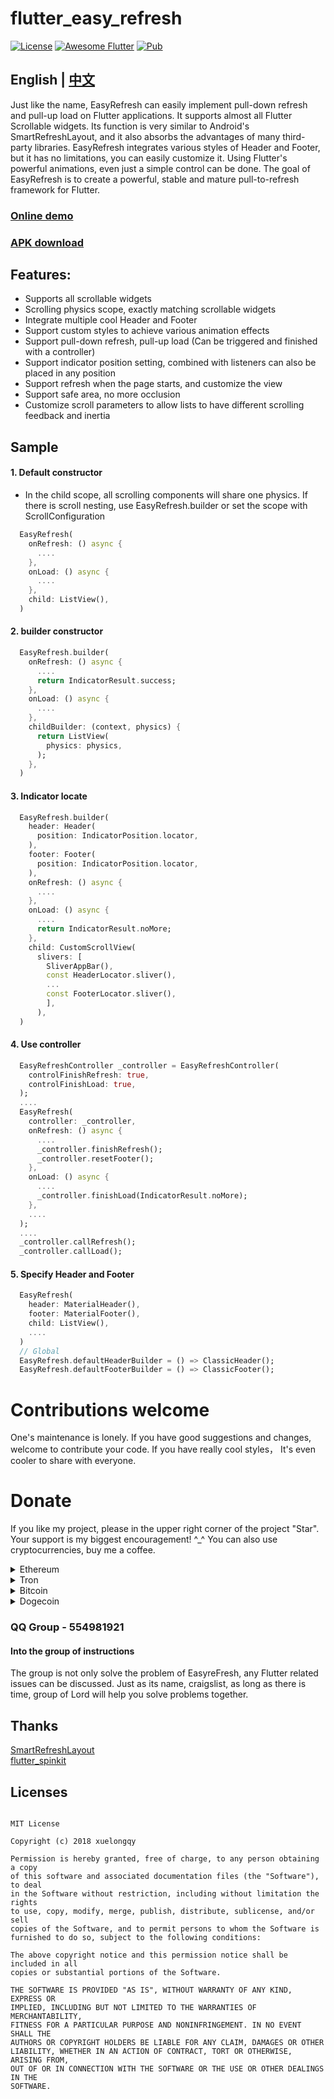 # flutter_easy_refresh

[![License](https://img.shields.io/badge/license-MIT-green.svg)](/LICENSE)
[![Awesome Flutter](https://img.shields.io/badge/Awesome-Flutter-blue.svg?longCache=true&style=flat-square)](https://stackoverflow.com/questions/tagged/flutter?sort=votes)
[![Pub](https://img.shields.io/pub/v/flutter_easy_refresh)](https://pub.flutter-io.cn/packages/flutter_easy_refresh)

## English | [中文](/README_CN.md)

Just like the name, EasyRefresh can easily implement pull-down refresh and pull-up load on Flutter applications. It supports almost all Flutter Scrollable widgets. Its function is very similar to Android's SmartRefreshLayout, and it also absorbs the advantages of many third-party libraries. EasyRefresh integrates various styles of Header and Footer, but it has no limitations, you can easily customize it. Using Flutter's powerful animations, even just a simple control can be done. The goal of EasyRefresh is to create a powerful, stable and mature pull-to-refresh framework for Flutter.

### [Online demo](https://xuelongqy.github.io/flutter_easy_refresh/)
### [APK download](https://github.com/xuelongqy/flutter_easyrefresh/raw/master/v2/art/pkg/EasyRefresh.apk)

## Features:

- Supports all scrollable widgets
- Scrolling physics scope, exactly matching scrollable widgets
- Integrate multiple cool Header and Footer
- Support custom styles to achieve various animation effects
- Support pull-down refresh, pull-up load (Can be triggered and finished with a controller)
- Support indicator position setting, combined with listeners can also be placed in any position
- Support refresh when the page starts, and customize the view
- Support safe area, no more occlusion
- Customize scroll parameters to allow lists to have different scrolling feedback and inertia

## Sample
#### 1. Default constructor
- In the child scope, all scrolling components will share one physics. If there is scroll nesting, use EasyRefresh.builder or set the scope with ScrollConfiguration
```dart
  EasyRefresh(
    onRefresh: () async {
      ....
    },
    onLoad: () async {
      ....
    },
    child: ListView(),
  )
```
#### 2. builder constructor
```dart
  EasyRefresh.builder(
    onRefresh: () async {
      ....
      return IndicatorResult.success; 
    },
    onLoad: () async {
      ....
    },
    childBuilder: (context, physics) {
      return ListView(
        physics: physics,
      );
    },
  )
```
#### 3. Indicator locate
```dart
  EasyRefresh.builder(
    header: Header(
      position: IndicatorPosition.locator,
    ),
    footer: Footer(
      position: IndicatorPosition.locator,
    ),
    onRefresh: () async {
      ....
    },
    onLoad: () async {
      ....
      return IndicatorResult.noMore;
    },
    child: CustomScrollView(
      slivers: [
        SliverAppBar(),
        const HeaderLocator.sliver(),
        ...
        const FooterLocator.sliver(),
        ],
      ),
  )
```
#### 4. Use controller
```dart
  EasyRefreshController _controller = EasyRefreshController(
    controlFinishRefresh: true,
    controlFinishLoad: true,
  );
  ....
  EasyRefresh(
    controller: _controller,
    onRefresh: () async {
      ....
      _controller.finishRefresh();
      _controller.resetFooter();
    },
    onLoad: () async {
      ....
      _controller.finishLoad(IndicatorResult.noMore);
    },
    ....
  );
  ....
  _controller.callRefresh();
  _controller.callLoad();
```
#### 5. Specify Header and Footer
```dart
  EasyRefresh(
    header: MaterialHeader(),
    footer: MaterialFooter(),
    child: ListView(),
    ....
  )
  // Global
  EasyRefresh.defaultHeaderBuilder = () => ClassicHeader();
  EasyRefresh.defaultFooterBuilder = () => ClassicFooter();
```

# Contributions welcome
One's maintenance is lonely. If you have good suggestions and changes, welcome to contribute your code. If you have really cool styles， It's even cooler to share with everyone.

# Donate
If you like my project, please in the upper right corner of the project "Star". Your support is my biggest encouragement! ^_^ You can also use cryptocurrencies, buy me a coffee.

<details>
<summary>Ethereum</summary>
<p>Ethereum series, ETH, BNB, MATIC, USDT and other tokens</p>
<pre>
0x949A007161651015b8A07D0255B75731d60be804
</pre>
<iframe height="200px" width="200px" name="eth" frameborder="0" scrolling="no" src="data:text/html;charset=utf-8,
<script src='https://cdn.jsdelivr.net/npm/qrcode-generator@1.4.4/qrcode.js'></script>
<style>
body {
  padding: 0;
  margin: 0;
}
div img {
  width: 100%;
  height: 100%;
}
</style>
<div id='qrcode' style='height: 200px;width: 200px;'></div>
<script>
var typeNumber = 0;
var errorCorrectionLevel = 'L';
var qr = qrcode(typeNumber, errorCorrectionLevel);
qr.addData('0x949A007161651015b8A07D0255B75731d60be804');
qr.make();
document.getElementById('qrcode').innerHTML = qr.createImgTag(8);
</script>
">
</iframe>
</details>

<details>
<summary>Tron</summary>
<p>Tron chain, TRX, USDT, USDC and other tokens</p>
<pre>
TKqkkyrjeox37cVG8G2HfHZrNMET1YbEfw
</pre>
<iframe height="200px" width="200px" name="eth" frameborder="0" scrolling="no" src="data:text/html;charset=utf-8,
<script src='https://cdn.jsdelivr.net/npm/qrcode-generator@1.4.4/qrcode.js'></script>
<style>
body {
  padding: 0;
  margin: 0;
}
div img {
  width: 100%;
  height: 100%;
}
</style>
<div id='qrcode' style='height: 200px;width: 200px;'></div>
<script>
var typeNumber = 0;
var errorCorrectionLevel = 'L';
var qr = qrcode(typeNumber, errorCorrectionLevel);
qr.addData('TKqkkyrjeox37cVG8G2HfHZrNMET1YbEfw');
qr.make();
document.getElementById('qrcode').innerHTML = qr.createImgTag(8);
</script>
">
</iframe>
</details>

<details>
<summary>Bitcoin</summary>
<pre>
bc1qutj3gmn46vwmcsjnc5sjqax7kxx5xm6fvyg5vp
</pre>
<iframe height="200px" width="200px" name="eth" frameborder="0" scrolling="no" src="data:text/html;charset=utf-8,
<script src='https://cdn.jsdelivr.net/npm/qrcode-generator@1.4.4/qrcode.js'></script>
<style>
body {
  padding: 0;
  margin: 0;
}
div img {
  width: 100%;
  height: 100%;
}
</style>
<div id='qrcode' style='height: 200px;width: 200px;'></div>
<script>
var typeNumber = 0;
var errorCorrectionLevel = 'L';
var qr = qrcode(typeNumber, errorCorrectionLevel);
qr.addData('bc1qutj3gmn46vwmcsjnc5sjqax7kxx5xm6fvyg5vp');
qr.make();
document.getElementById('qrcode').innerHTML = qr.createImgTag(8);
</script>
">
</iframe>
</details>

<details>
<summary>Dogecoin</summary>
<pre>
DLs1Btam1M13o9LxiErbe1UXy7iqfZyNRg
</pre>
<iframe height="200px" width="200px" name="eth" frameborder="0" scrolling="no" src="data:text/html;charset=utf-8,
<script src='https://cdn.jsdelivr.net/npm/qrcode-generator@1.4.4/qrcode.js'></script>
<style>
body {
  padding: 0;
  margin: 0;
}
div img {
  width: 100%;
  height: 100%;
}
</style>
<div id='qrcode' style='height: 200px;width: 200px;'></div>
<script>
var typeNumber = 0;
var errorCorrectionLevel = 'L';
var qr = qrcode(typeNumber, errorCorrectionLevel);
qr.addData('DLs1Btam1M13o9LxiErbe1UXy7iqfZyNRg');
qr.make();
document.getElementById('qrcode').innerHTML = qr.createImgTag(8);
</script>
">
</iframe>
</details>

### QQ Group - 554981921
#### Into the group of instructions
The group is not only solve the problem of EasyreFresh, any Flutter related issues can be discussed. Just as its name, craigslist, as long as there is time, group of Lord will help you solve problems together.

## Thanks 
[SmartRefreshLayout](https://github.com/scwang90/SmartRefreshLayout)  
[flutter_spinkit](https://github.com/jogboms/flutter_spinkit)  

## Licenses

```
 
MIT License

Copyright (c) 2018 xuelongqy

Permission is hereby granted, free of charge, to any person obtaining a copy
of this software and associated documentation files (the "Software"), to deal
in the Software without restriction, including without limitation the rights
to use, copy, modify, merge, publish, distribute, sublicense, and/or sell
copies of the Software, and to permit persons to whom the Software is
furnished to do so, subject to the following conditions:

The above copyright notice and this permission notice shall be included in all
copies or substantial portions of the Software.

THE SOFTWARE IS PROVIDED "AS IS", WITHOUT WARRANTY OF ANY KIND, EXPRESS OR
IMPLIED, INCLUDING BUT NOT LIMITED TO THE WARRANTIES OF MERCHANTABILITY,
FITNESS FOR A PARTICULAR PURPOSE AND NONINFRINGEMENT. IN NO EVENT SHALL THE
AUTHORS OR COPYRIGHT HOLDERS BE LIABLE FOR ANY CLAIM, DAMAGES OR OTHER
LIABILITY, WHETHER IN AN ACTION OF CONTRACT, TORT OR OTHERWISE, ARISING FROM,
OUT OF OR IN CONNECTION WITH THE SOFTWARE OR THE USE OR OTHER DEALINGS IN THE
SOFTWARE.

 
```
